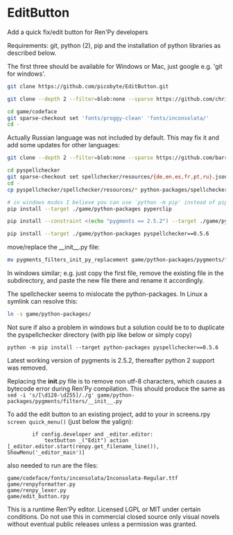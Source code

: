 # EditButton
Add a quick fix/edit button for Ren'Py developers

Requirements: git, python (2), pip and the installation of python libraries as described below.

The first three should be available for Windows or Mac, just google e.g. 'git for windows'.

```bash
git clone https://github.com/picobyte/EditButton.git

git clone --depth 2 --filter=blob:none --sparse https://github.com/chrissimpkins/codeface.git ./game/codeface

cd game/codeface
git sparse-checkout set 'fonts/proggy-clean' 'fonts/inconsolata/'
cd -
```

Actually Russian language was not included by default. This may fix it and add some updates for other languages:
```bash
git clone --depth 2 --filter=blob:none --sparse https://github.com/barrust/pyspellchecker.git ./pyspellchecker

cd pyspellchecker
git sparse-checkout set spellchecker/resources/{de,en,es,fr,pt,ru}.json.gz
cd -
cp pyspellchecker/spellchecker/resources/* python-packages/spellchecker/resources/
```

```bash
# in windows msdos I believe you can use `python -m pip' instead of pip
pip install --target ./game/python-packages pyperclip

pip install --constraint <(echo "pygments == 2.5.2") --target ./game/python-packages pygments --upgrade

pip install --target ./game/python-packages pyspellchecker==0.5.6
```

move/replace the \_\_init\_\_\.py file:
```bash
mv pygments_filters_init_py_replacement game/python-packages/pygments/filters/__init__.py
```
In windows similar; e.g. just copy the first file, remove the existing file in the subdirectory, and paste the new file there and rename it accordingly.

The spellchecker seems to mislocate the python-packages. In Linux a symlink can resolve this:
```bash
ln -s game/python-packages/
```
Not sure if also a problem in windows but a solution could be to to duplicate the pyspellchecker directory (with pip like below or simply copy)
```
python -m pip install --target python-packages pyspellchecker==0.5.6
```

Latest working version of pygments is 2.5.2, thereafter python 2 support was removed.

Replacing the __init__.py file is to remove non utf-8 characters, which causes a bytecode error during Ren'Py compilation. This should produce the same as `sed -i 's/[\d128-\d255]/./g' game/python-packages/pygments/filters/__init__.py`

To add the edit button to an existing project, add to your in screens.rpy `screen quick_menu()` (just below the yalign):
```renpy
        if config.developer and _editor.editor:
            textbutton _("Edit") action [_editor.editor.start(renpy.get_filename_line()), ShowMenu('_editor_main')]
```

also needed to run are the files:
```
game/codeface/fonts/inconsolata/Inconsolata-Regular.ttf
game/renpyformatter.py
game/renpy_lexer.py
game/edit_button.rpy
```

This is a runtime Ren'Py editor. Licensed LGPL or MIT under certain conditions. Do not use this in commercial closed source only visual novels without eventual public releases unless a permission was granted.

